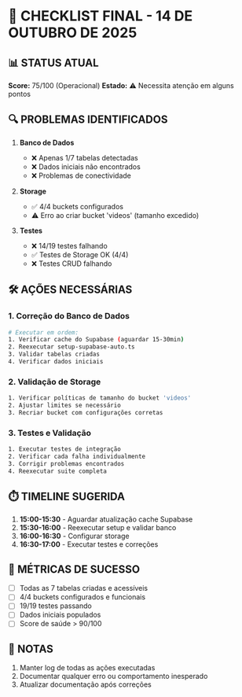 # 🎯 CHECKLIST FINAL - 14 DE OUTUBRO DE 2025

## 📊 STATUS ATUAL

**Score:** 75/100 (Operacional)
**Estado:** ⚠️ Necessita atenção em alguns pontos

## 🔍 PROBLEMAS IDENTIFICADOS

1. **Banco de Dados**
   - ❌ Apenas 1/7 tabelas detectadas
   - ❌ Dados iniciais não encontrados
   - ❌ Problemas de conectividade

2. **Storage**
   - ✅ 4/4 buckets configurados
   - ⚠️ Erro ao criar bucket 'videos' (tamanho excedido)

3. **Testes**
   - ❌ 14/19 testes falhando
   - ✅ Testes de Storage OK (4/4)
   - ❌ Testes CRUD falhando

## 🛠️ AÇÕES NECESSÁRIAS

### 1. Correção do Banco de Dados
```bash
# Executar em ordem:
1. Verificar cache do Supabase (aguardar 15-30min)
2. Reexecutar setup-supabase-auto.ts
3. Validar tabelas criadas
4. Verificar dados iniciais
```

### 2. Validação de Storage
```bash
1. Verificar políticas de tamanho do bucket 'videos'
2. Ajustar limites se necessário
3. Recriar bucket com configurações corretas
```

### 3. Testes e Validação
```bash
1. Executar testes de integração
2. Verificar cada falha individualmente
3. Corrigir problemas encontrados
4. Reexecutar suite completa
```

## ⏱️ TIMELINE SUGERIDA

1. **15:00-15:30** - Aguardar atualização cache Supabase
2. **15:30-16:00** - Reexecutar setup e validar banco
3. **16:00-16:30** - Configurar storage
4. **16:30-17:00** - Executar testes e correções

## 🎯 MÉTRICAS DE SUCESSO

- [ ] Todas as 7 tabelas criadas e acessíveis
- [ ] 4/4 buckets configurados e funcionais
- [ ] 19/19 testes passando
- [ ] Dados iniciais populados
- [ ] Score de saúde > 90/100

## 📝 NOTAS

1. Manter log de todas as ações executadas
2. Documentar qualquer erro ou comportamento inesperado
3. Atualizar documentação após correções